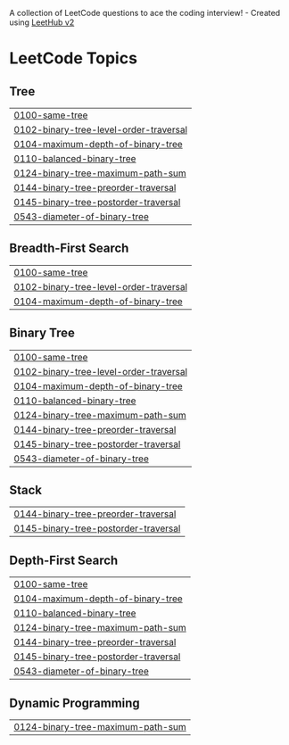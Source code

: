 A collection of LeetCode questions to ace the coding interview! - Created using [LeetHub v2](https://github.com/arunbhardwaj/LeetHub-2.0)
<!---LeetCode Topics Start-->
# LeetCode Topics
## Tree
|  |
| ------- |
| [0100-same-tree](https://github.com/shikhabhadoria/Shikha_DSA_Journey/tree/master/0100-same-tree) |🟢 Easy | ✅ First Attempt
| [0102-binary-tree-level-order-traversal](https://github.com/shikhabhadoria/Shikha_DSA_Journey/tree/master/0102-binary-tree-level-order-traversal) | 🔴 Hard | 🔄 Second Attempt
| [0104-maximum-depth-of-binary-tree](https://github.com/shikhabhadoria/Shikha_DSA_Journey/tree/master/0104-maximum-depth-of-binary-tree) |
| [0110-balanced-binary-tree](https://github.com/shikhabhadoria/Shikha_DSA_Journey/tree/master/0110-balanced-binary-tree) |
| [0124-binary-tree-maximum-path-sum](https://github.com/shikhabhadoria/Shikha_DSA_Journey/tree/master/0124-binary-tree-maximum-path-sum) |
| [0144-binary-tree-preorder-traversal](https://github.com/shikhabhadoria/Shikha_DSA_Journey/tree/master/0144-binary-tree-preorder-traversal) |
| [0145-binary-tree-postorder-traversal](https://github.com/shikhabhadoria/Shikha_DSA_Journey/tree/master/0145-binary-tree-postorder-traversal) |
| [0543-diameter-of-binary-tree](https://github.com/shikhabhadoria/Shikha_DSA_Journey/tree/master/0543-diameter-of-binary-tree) |
## Breadth-First Search
|  |
| ------- |
| [0100-same-tree](https://github.com/shikhabhadoria/Shikha_DSA_Journey/tree/master/0100-same-tree) |
| [0102-binary-tree-level-order-traversal](https://github.com/shikhabhadoria/Shikha_DSA_Journey/tree/master/0102-binary-tree-level-order-traversal) |
| [0104-maximum-depth-of-binary-tree](https://github.com/shikhabhadoria/Shikha_DSA_Journey/tree/master/0104-maximum-depth-of-binary-tree) |
## Binary Tree
|  |
| ------- |
| [0100-same-tree](https://github.com/shikhabhadoria/Shikha_DSA_Journey/tree/master/0100-same-tree) |
| [0102-binary-tree-level-order-traversal](https://github.com/shikhabhadoria/Shikha_DSA_Journey/tree/master/0102-binary-tree-level-order-traversal) |
| [0104-maximum-depth-of-binary-tree](https://github.com/shikhabhadoria/Shikha_DSA_Journey/tree/master/0104-maximum-depth-of-binary-tree) |
| [0110-balanced-binary-tree](https://github.com/shikhabhadoria/Shikha_DSA_Journey/tree/master/0110-balanced-binary-tree) |
| [0124-binary-tree-maximum-path-sum](https://github.com/shikhabhadoria/Shikha_DSA_Journey/tree/master/0124-binary-tree-maximum-path-sum) |
| [0144-binary-tree-preorder-traversal](https://github.com/shikhabhadoria/Shikha_DSA_Journey/tree/master/0144-binary-tree-preorder-traversal) |
| [0145-binary-tree-postorder-traversal](https://github.com/shikhabhadoria/Shikha_DSA_Journey/tree/master/0145-binary-tree-postorder-traversal) |
| [0543-diameter-of-binary-tree](https://github.com/shikhabhadoria/Shikha_DSA_Journey/tree/master/0543-diameter-of-binary-tree) |
## Stack
|  |
| ------- |
| [0144-binary-tree-preorder-traversal](https://github.com/shikhabhadoria/Shikha_DSA_Journey/tree/master/0144-binary-tree-preorder-traversal) |
| [0145-binary-tree-postorder-traversal](https://github.com/shikhabhadoria/Shikha_DSA_Journey/tree/master/0145-binary-tree-postorder-traversal) |
## Depth-First Search
|  |
| ------- |
| [0100-same-tree](https://github.com/shikhabhadoria/Shikha_DSA_Journey/tree/master/0100-same-tree) |
| [0104-maximum-depth-of-binary-tree](https://github.com/shikhabhadoria/Shikha_DSA_Journey/tree/master/0104-maximum-depth-of-binary-tree) |
| [0110-balanced-binary-tree](https://github.com/shikhabhadoria/Shikha_DSA_Journey/tree/master/0110-balanced-binary-tree) |
| [0124-binary-tree-maximum-path-sum](https://github.com/shikhabhadoria/Shikha_DSA_Journey/tree/master/0124-binary-tree-maximum-path-sum) |
| [0144-binary-tree-preorder-traversal](https://github.com/shikhabhadoria/Shikha_DSA_Journey/tree/master/0144-binary-tree-preorder-traversal) |
| [0145-binary-tree-postorder-traversal](https://github.com/shikhabhadoria/Shikha_DSA_Journey/tree/master/0145-binary-tree-postorder-traversal) |
| [0543-diameter-of-binary-tree](https://github.com/shikhabhadoria/Shikha_DSA_Journey/tree/master/0543-diameter-of-binary-tree) |
## Dynamic Programming
|  |
| ------- |
| [0124-binary-tree-maximum-path-sum](https://github.com/shikhabhadoria/Shikha_DSA_Journey/tree/master/0124-binary-tree-maximum-path-sum) |
<!---LeetCode Topics End-->
